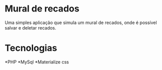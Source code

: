 # Mural de recados
 Uma simples aplicação que simula um mural de recados, onde é possível salvar e deletar recados.
 
# Tecnologias
 
 *PHP
 *MySql
 *Materialize css
